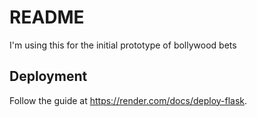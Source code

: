 # README

I'm using this for the initial prototype of bollywood bets

## Deployment

Follow the guide at https://render.com/docs/deploy-flask.
